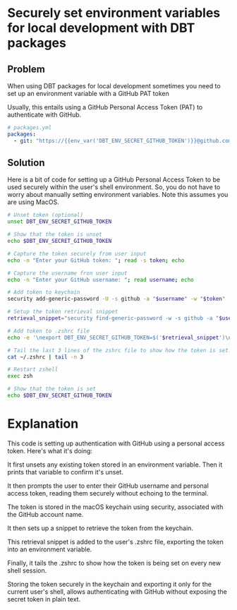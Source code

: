 # Securely set environment variables for local development with DBT packages

## Problem
When using DBT packages for local development sometimes you need to set up an environment variable with a GitHub PAT token

Usually, this entails using a GitHub Personal Access Token (PAT) to authenticate with GitHub.

```yml
# packages.yml
packages:
  - git: "https://{{env_var('DBT_ENV_SECRET_GITHUB_TOKEN')}}@github.com/your-organization/your-repo"
```

## Solution
Here is a bit of code for setting up a GitHub Personal Access Token to be used securely within the user's shell environment. So, you do not have to worry about manually setting environment variables. Note this assumes you are using MacOS.

```zsh
# Unset token (optional)
unset DBT_ENV_SECRET_GITHUB_TOKEN

# Show that the token is unset
echo $DBT_ENV_SECRET_GITHUB_TOKEN

# Capture the token securely from user input
echo -n "Enter your GitHub token: "; read -s token; echo

# Capture the username fron user input
echo -n "Enter your GitHub username: "; read username; echo

# Add token to keychain
security add-generic-password -U -s github -a "$username" -w "$token"

# Setup the token retrieval snippet
retrieval_snippet="security find-generic-password -w -s github -a "$username

# Add token to .zshrc file
echo -e '\nexport DBT_ENV_SECRET_GITHUB_TOKEN=$('$retrieval_snippet')\n' >> ~/.zshrc

# Tail the last 3 lines of the zshrc file to show how the token is set.
cat ~/.zshrc | tail -n 3

# Restart zshell
exec zsh

# Show that the token is set
echo $DBT_ENV_SECRET_GITHUB_TOKEN
```

# Explanation
This code is setting up authentication with GitHub using a personal access token. Here's what it's doing:

It first unsets any existing token stored in an environment variable. Then it prints that variable to confirm it's unset.

It then prompts the user to enter their GitHub username and personal access token, reading them securely without echoing to the terminal.

The token is stored in the macOS keychain using security, associated with the GitHub account name.

It then sets up a snippet to retrieve the token from the keychain.

This retrieval snippet is added to the user's .zshrc file, exporting the token into an environment variable.

Finally, it tails the .zshrc to show how the token is being set on every new shell session.

Storing the token securely in the keychain and exporting it only for the current user's shell, allows authenticating with GitHub without exposing the secret token in plain text.
